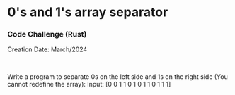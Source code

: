 # 0's and 1's array separator
### Code Challenge (Rust)

Creation Date: March/2024

<br/>

Write a program to separate 0s on the left side and 1s on the right side (You cannot redefine the array):
Input: [0 0 1 1 0 1 0 1 1 0 1 1 1]